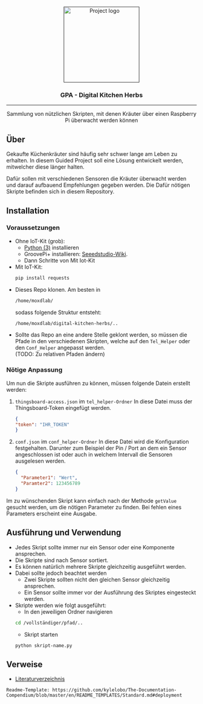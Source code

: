 <p align="center">
  <a href="" rel="noopener">
 <img width=200px height=200px src="https://raw.githubusercontent.com/aletutto/digital-kitchen-herbs/master/pictures/undraw_Gardening.png" alt="Project logo"></a>
</p>

<h3 align="center">GPA - Digital Kitchen Herbs</h3>

---

<p align="center"> Sammlung von nützlichen Skripten, mit denen Kräuter über einen Raspberry Pi überwacht werden können
    <br> 
</p>

## Über
Gekaufte Küchenkräuter sind häufig sehr schwer lange am Leben zu erhalten. 
In diesem Guided Project soll eine Lösung entwickelt werden, mitwelcher diese länger halten.

Dafür sollen mit verschiedenen Sensoren die Kräuter überwacht werden und darauf aufbauend Empfehlungen gegeben werden.
Die Dafür nötigen Skripte befinden sich in diesem Repository.

## Installation

### Voraussetzungen
- Ohne IoT-Kit (grob):
    - [Python (3)](https://www.python.org/) installieren 
    - GroovePi+ installieren: [Seeedstudio-Wiki](http://wiki.seeedstudio.com/GrovePi_Plus/#setup-the-software-on-the-raspberry-pi).
    - Dann Schritte von Mit Iot-Kit
- Mit IoT-Kit:
    ```bash
    pip install requests
    ```
- Dieses Repo klonen. Am besten in
    ```bash
    /home/moxdlab/
    ```
    sodass folgende Struktur entsteht: 
    ```bash
    /home/moxdlab/digital-kitchen-herbs/..
     ```
- Sollte das Repo an eine andere Stelle geklont werden, so müssen die Pfade in den verschiedenen Skripten, welche auf den ``Tel_Helper`` oder den ``Conf_Helper`` angepasst werden.  
(TODO: Zu relativen Pfaden ändern)

### Nötige Anpassung

Um nun die Skripte ausführen zu können, müssen folgende Datein erstellt werden:

1. ``thingsboard-access.json`` im ``tel_helper-Ordner``
In diese Datei muss der Thingsboard-Token eingefügt werden.
    ```json
    {
    "token": "IHR_TOKEN"
    }
    ```
    
2. ``conf.json`` im ``conf_helper-Ordner``
In diese Datei wird die Konfiguration festgehalten. 
Darunter zum Beispiel der Pin / Port an dem ein Sensor angeschlossen ist oder auch in welchem Intervall die Sensoren ausgelesen werden.
   ```json
   {
     "Parameter1": "Wert",
     "Paramter2": 123456789
   }
    ```
    
Im zu wünschenden Skript kann einfach nach der Methode ``getValue`` gesucht werden, um die nötigen Parameter zu finden. 
Bei fehlen eines Parameters  erscheint eine Ausgabe.

## Ausführung und Verwendung
- Jedes Skript sollte immer nur ein Sensor oder eine Komponente ansprechen. 
- Die Skripte sind nach Sensor sortiert.
- Es können natürlich mehrere Skripte gleichzeitig ausgeführt werden.
- Dabei sollte jedoch beachtet werden
    - Zwei Skripte sollten nicht den gleichen Sensor gleichzeitig ansprechen.
    - Ein Sensor sollte immer vor der Ausführung des Skriptes eingesteckt werden.
- Skripte werden wie folgt ausgeführt:
    - In den jeweiligen Ordner navigieren
    ````bash
    cd /vollständiger/pfad/..
    ````
    - Skript starten
    ```bash
    python skript-name.py
    ```
    
   
## Verweise
- [Literaturverzeichnis](https://github.com/Bettlaken/K_H_Literature)

```
Readme-Template: https://github.com/kylelobo/The-Documentation-Compendium/blob/master/en/README_TEMPLATES/Standard.md#deployment
```
